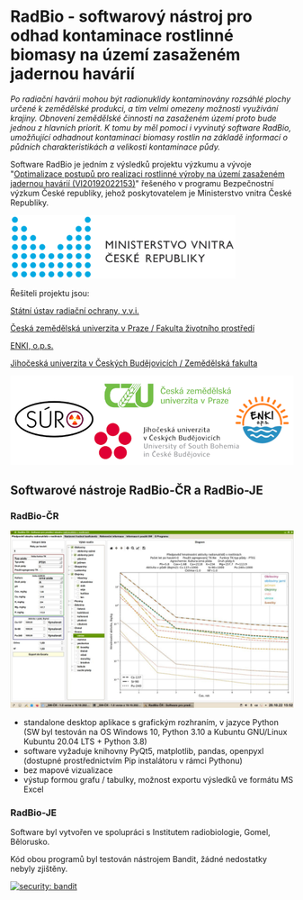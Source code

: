 # RadBio - softwarový nástroj pro odhad kontaminace rostlinné  biomasy na území zasaženém jadernou havárií

*Po radiační havárii mohou být radionuklidy kontaminovány rozsáhlé plochy určené k zemědělské produkci, a tím velmi omezeny možnosti využívání krajiny. Obnovení zemědělské činnosti na zasaženém území proto bude jednou z hlavních priorit. K tomu by měl pomoci i vyvinutý software RadBio, umožňující odhadnout kontaminaci biomasy rostlin na základě informací o půdních charakteristikách a velikosti kontaminace půdy.*


Software RadBio je jedním z výsledků projektu výzkumu a vývoje "[Optimalizace postupů pro realizaci rostlinné výroby na území zasaženém jadernou havárií (VI20192022153)](https://starfos.tacr.cz/cs/project/VI20192022153)" řešeného v programu Bezpečnostní výzkum České republiky, jehož poskytovatelem je Ministerstvo vnitra České Republiky.

<img src="Images/logo_MV.png" alt="logo Ministerstva vnitra České Republiky" width="400"/>

Řešiteli projektu jsou:

[Státní ústav radiační ochrany, v.v.i.](https://www.suro.cz/cz/vyzkum)

[Česká zemědělská univerzita v Praze / Fakulta životního prostředí](https://www.fzp.czu.cz/cs/r-6897-veda-a-vyzkum)

[ENKI, o.p.s.](https://www.enki.cz/cs/projekty)

[Jihočeská univerzita v Českých Budějovicích / Zemědělská fakulta](https://www.fzt.jcu.cz/cz/veda-a-vyzkum/vyzkumna-temata)

<img src="Images/loga_web.png" alt="loga řešitelů projektu" width="600"/>

## Softwarové nástroje RadBio-ČR a RadBio-JE

### RadBio-ČR

<img src="Images/SW-CR_GUI_thumb.jpg" alt="logo Ministerstva vnitra České Republiky" width="800"/>

- standalone desktop aplikace s grafickým rozhraním, v jazyce Python (SW byl testován na OS Windows 10, Python 3.10 a Kubuntu GNU/Linux Kubuntu 20.04 LTS + Python 3.8)
- software vyžaduje knihovny PyQt5, matplotlib, pandas, openpyxl (dostupné prostřednictvím Pip instalátoru v rámci Pythonu)
- bez mapové vizualizace
- výstup formou grafu / tabulky, možnost exportu výsledků ve formátu MS Excel

### RadBio-JE



Software byl vytvořen ve spolupráci s Institutem radiobiologie, Gomel, Bělorusko.

Kód obou programů byl testován nástrojem Bandit, žádné nedostatky nebyly zjištěny.

[![security: bandit](https://img.shields.io/badge/security-bandit-yellow.svg)](https://github.com/PyCQA/bandit)


